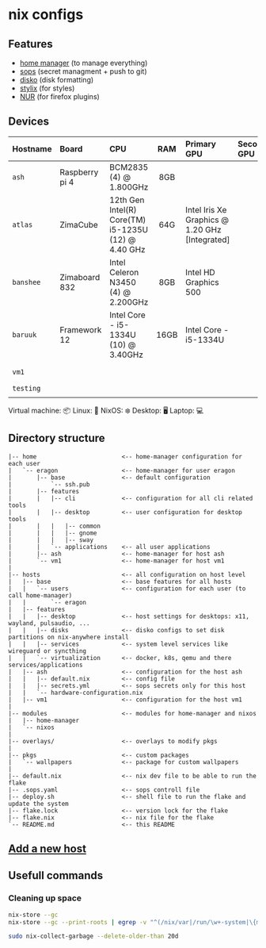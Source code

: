 # nix configs

## Features

- [home manager](https://github.com/nix-community/home-manager) (to manage everything)
- [sops](https://github.com/Mic92/sops-nix) (secret managment + push to git)
- [disko](https://github.com/nix-community/disko/) (disk formatting)
- [stylix](https://github.com/nix-community/stylix) (for styles)
- [NUR](https://github.com/nix-community/NUR) (for firefox plugins)



## Devices

| Hostname  | Board          | CPU                                                 |  RAM  | Primary GPU                                    | Secondary GPU | Role  |  OS   | State |
| :-------- | :------------- | :-------------------------------------------------- | :---: | :--------------------------------------------- | :------------ | :---: | :---: | :---: |
| `ash`     | Raspberry pi 4 | BCM2835 (4) @ 1.800GHz                              |  8GB  |                                                |               |   🖥️   |   ❄️   |   ✅   |
| `atlas`   | ZimaCube       | 12th Gen Intel(R) Core(TM) i5-1235U (12) @ 4.40 GHz |  64G  | Intel Iris Xe Graphics @ 1.20 GHz [Integrated] |               |   🖥️   |   ❄️   |   ✅   |
| `banshee` | Zimaboard 832  | Intel Celeron N3450 (4) @ 2.200GHz                  |  8GB  | Intel HD Graphics 500                          |               |   🖥️   |   ❄️   |   ✅   |
| `baruuk`  | Framework 12   | Intel Core - i5-1334U (10) @ 3.40GHz                | 16GB  | Intel Core - i5-1334U                          |               |   💻️   |   ❄️   |   ✅   |
|           |
| `vm1`     |                |                                                     |       |                                                |               |   📦   |   ❄️   |   ✅   |
| `testing` |                |                                                     |       |                                                |               |   📦   |   ❄️   |   ✅   |


Virtual machine: 📦
Linux: 🐧
NixOS: ❄️
Desktop: 🖥️
Laptop: 💻️

## Directory structure

```
|-- home                        <-- home-manager configuration for each user
|   `-- eragon                  <-- home-manager for user eragon
|       |-- base                <-- default configuration
|           `-- ssh.pub
|       |-- features
|       |   |-- cli             <-- configuration for all cli related tools
|       |   |-- desktop         <-- user configuration for desktop tools
|       |   |   |-- common
|       |   |   |-- gnome
|       |   |   |-- sway
|       |   `-- applications    <-- all user applications
|       |-- ash                 <-- home-manager for host ash
|       `-- vm1                 <-- home-manager for host vm1
|
|-- hosts                       <-- all configuration on host level
|   |-- base                    <-- base features for all hosts
|   |   `-- users               <-- configuration for each user (to call home-manager)
|   |       `-- eragon
|   |-- features
|   |   |-- desktop             <-- host settings for desktops: x11, wayland, pulsaudio, ...
|   |   |-- disks               <-- disko configs to set disk partitions on nix-anywhere install
|   |   |-- services            <-- system level services like wireguard or syncthing
|   |   `-- virtualization      <-- docker, k8s, qemu and there services/applications
|   |-- ash                     <-- configuration for the host ash
|   |   |-- default.nix         <-- config file
|   |   |-- secrets.yml         <-- sops secrets only for this host
|   |   `-- hardware-configuration.nix
|   |-- vm1                     <-- configuration for the host vm1
|
|-- modules                     <-- modules for home-manager and nixos
|   |-- home-manager
|   `-- nixos
|
|-- overlays/                   <-- overlays to modify pkgs
|
|-- pkgs                        <-- custom packages
|   `-- wallpapers              <-- package for custom wallpapers
|
|-- default.nix                 <-- nix dev file to be able to run the flake
|-- .sops.yaml                  <-- sops controll file
|-- deploy.sh                   <-- shell file to run the flake and update the system
|-- flake.lock                  <-- version lock for the flake
|-- flake.nix                   <-- nix file for the flake
`-- README.md                   <-- this README
```

## [Add a new host](./docs/host.md)

## Usefull commands

### Cleaning up space

```bash
nix-store --gc
nix-store --gc --print-roots | egrep -v "^(/nix/var|/run/\w+-system|\{memory|/proc)"

sudo nix-collect-garbage --delete-older-than 20d
```


